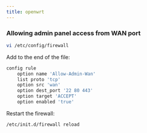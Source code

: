```yaml
---
title: openwrt
---
```


### Allowing admin panel access from WAN port

```sh
vi /etc/config/firewall
```

Add to the end of the file:

```sh
config rule
	option name 'Allow-Admin-Wan'
	list proto 'tcp'
	option src 'wan'
	option dest_port '22 80 443'
	option target 'ACCEPT'
	option enabled 'true'
```

Restart the firewall:

```sh
/etc/init.d/firewall reload
```

